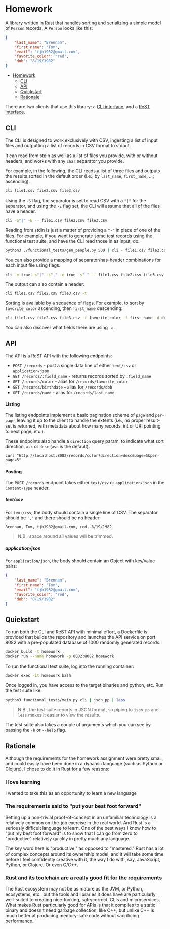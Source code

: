 # Homework

A library written in [Rust](https://www.rust-lang.org/) that handles sorting and serializing a simple model of `Person` records. A `Person` looks like this:

```json
{
    "last_name": "Brennan",
    "first_name": "Tom",
    "email": "tjb1982@gmail.com",
    "favorite_color": "red",
    "dob": "8/19/1982"
}
```

- [Homework](#homework)
  * [CLI](#cli)
  * [API](#api)
  * [Quickstart](#quickstart)
  * [Rationale](#rationale)


There are two clients that use this library: a [CLI interface](src/bin/cli.rs), and a [ReST interface](src/bin/api).

## CLI

The CLI is designed to work exclusively with CSV, ingesting a list of input files and outputting a list of records in CSV format to stdout.

It can read from stdin as well as a list of files you provide, with or without headers, and works with any `char` separator you provide.

For example, in the following, the CLI reads a list of three files and outputs the results sorted in the default order (i.e., by `last_name`, `first_name`, ...; ascending).

```bash
cli file1.csv file2.csv file3.csv
```

Using the `-S` flag, the separator is set to read CSV with a `"|"` for the separator, and using the `-E` flag set, the CLI will assume that all of the files have a header.

```bash
cli -S"|" -E -- file1.csv file2.csv file3.csv
```

Reading from stdin is just a matter of providing a `"-"` in place of one of the files. For example, if you want to generate some test records using the functional test suite, and have the CLI read those in as input, do:

```bash
python3 ./functional_tests/gen_people.py 500 | cli - file1.csv file2.csv file3.csv
```

You can also provide a mapping of separator/has-header combinations for each input file using flags.

```bash
cli -e true -s"|" -s"," -e true -s" " -- file1.csv file2.csv file3.csv
```

The output can also contain a header:

```bash
cli file1.csv file2.csv file3.csv -t
```

Sorting is available by a sequence of flags. For example, to sort by `favorite_color` ascending, then `first_name` descending:

```bash
cli file1.csv file2.csv file3.csv -f favorite_color -f first_name -d desc
```

You can also discover what fields there are using `-a`.

## API

The API is a ReST API with the following endpoints:

- `POST /records` - post a single data line of either `text/csv` or `application/json`
- `GET /records/:field_name` - returns records sorted by `:field_name`
- `GET /records/color` - alias for `/records/favorite_color`
- `GET /records/birthdate` - alias for `/records/dob`
- `GET /records/name` - alias for `/records/last_name`

#### Listing
The listing endpoints implement a basic pagination scheme of `page` and `per-page`, leaving it up to the client to handle the extents (i.e., no proper result-set is returned, with metadata about how many records, int or URI pointing to next page, etc.).

These endpoints also handle a `direction` query param, to indicate what sort direction, `asc` or `desc` (`asc` is the default).

```
curl "http://localhost:8082/records/color?direction=desc&page=5&per-page=5"
```

#### Posting
The `POST /records` endpoint takes either `text/csv` or `application/json` in the `Content-Type` header.

##### text/csv
For `text/csv`, the body should contain a single line of CSV. The separator should be `','` and there should be no header:

```
Brennan, Tom, tjb1982@gmail.com, red, 8/19/1982
```

> N.B., space around all values will be trimmed.

##### application/json
For `application/json`, the body should contain an Object with key/value pairs:

```json
{
    "last_name": "Brennan",
    "first_name": "Tom",
    "email": "tjb1982@gmail.com",
    "favorite_color": "red",
    "dob": "8/19/1982"
}
```


## Quickstart

To run both the CLI and ReST API with minimal effort, a Dockerfile is provided that builds the repository and launches the API service on port 8082 with a pre-populated database of 1000 randomly generated records.

```bash
docker build -t homework .
docker run --name homework -p 8082:8082 homework
```

To run the functional test suite, log into the running container:

```bash
docker exec -it homework bash
```

Once logged in, you have access to the target binaries and python, etc. Run the test suite like:

```bash
python3 functional_tests/main.py cli | json_pp | less
```

> N.B., the test suite reports in JSON format, so piping to `json_pp` and `less` makes it easier to view the results.

The test suite also takes a couple of arguments which you can see by passing the `-h` or `--help` flag.

## Rationale

Although the requirements for the homework assignment were pretty small, and could easily have been done in a dynamic language (such as Python or Clojure), I chose to do it in Rust for a few reasons:

### I love learning

I wanted to take this as an opportunity to learn a new language

### The requirements said to "put your best foot forward"

Setting up a non-trivial proof-of-concept in an unfamiliar technology is a relatively common on-the-job exercise in the real world. And Rust is a seriously difficult language to learn. One of the best ways I know how to "put my best foot forward" is to show that I can go from zero to "productive" relatively quickly in pretty much any language.

The key word here is "productive," as opposed to "mastered." Rust has a lot of complex concepts around its ownership model, and it will take some time before I feel confidently creative with it, the way I do with, say, JavaScript, Python, or Clojure. Or even C/C++.

### Rust and its toolchain are a really good fit for the requirements

The Rust ecosystem may not be as mature as the JVM, or Python, ecosystems, etc., but the tools and libraries it does have are particularly well-suited to creating nice-looking, safe/correct, CLIs and microservices. What makes Rust particularly good for APIs is that it compiles to a static binary and doesn't need garbage collection, like C++; but unlike C++ is much better at producing memory-safe code without sacrificing performance.
